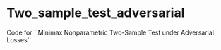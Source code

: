 # Two_sample_test_adversarial

Code for ``Minimax Nonparametric Two-Sample Test under Adversarial Losses''
